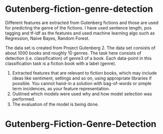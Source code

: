 # Gutenberg-fiction-genre-detection
Different features are extracted from Gutenberg fictions and those are used for predicting the genre of the fictions. I have used sentence length, pos tagging and tf-idf as the features and used machine learning algo such as Regression, Naive Bayes, Random Forest. 


The data set is created from Project Gutenberg 2. The data set consists of about 1000 books and roughly 10 genres. The task here consists of detection (i.e. classification) of genre3 of a book. Each
data-point in this classification task is a fiction book with a label (genre). 

1) Extracted features that are relevant to fiction books, which may include ideas like sentiment, settings and so on, using appropriate libraries if possible. You cannot hand-in a solution with bag-of-words or simple term incidences, as your feature
representation.
2) Outlined which models were used why and how model selection was performed.
3) The evaluation of the model is being done. 

# Gutenberg-Fiction-Genre-Detection
